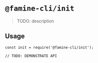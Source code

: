 # `@famine-cli/init`

> TODO: description

## Usage

```
const init = require('@famine-cli/init');

// TODO: DEMONSTRATE API
```
